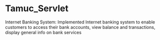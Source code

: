 # Tamuc_Servlet
Internet Banking System:
Implemented Internet banking system to enable customers to access their bank accounts,
view balance and transactions, display general info on bank services 
